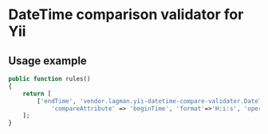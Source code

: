 # DateTime comparison validator for Yii #

## Usage example ##

```php
public function rules()
{
    return [
        ['endTime', 'vendor.lagman.yii-datetime-compare-validator.DateTimeCompareValidator',
            'compareAttribute' => 'beginTime', 'format'=>'H:i:s', 'operator' => '>='],
    ];
}
```
